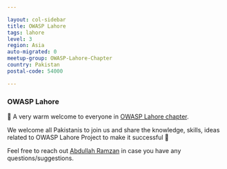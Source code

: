 ```yaml
---

layout: col-sidebar
title: OWASP Lahore
tags: lahore
level: 3
region: Asia
auto-migrated: 0
meetup-group: OWASP-Lahore-Chapter
country: Pakistan
postal-code: 54000

---
```


### OWASP Lahore

👋 A very warm welcome to everyone in [OWASP Lahore chapter](https://owasp.org/www-chapter-lahore/).

We welcome all Pakistanis to join us and share the knowledge, skills, ideas related to OWASP Lahore Project to make it successful 🙂

Feel free to reach out [Abdullah Ramzan](mailto:abdullah.ramzan@owasp.org) in case you have any questions/suggestions.
